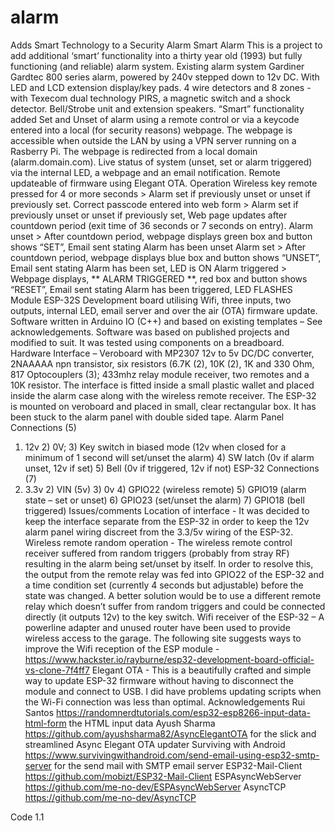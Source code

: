 # alarm
Adds Smart Technology to a Security Alarm
Smart Alarm 
This is a project to add additional ‘smart’ functionality into a thirty year old (1993) but fully functioning (and reliable) alarm system.
Existing alarm system
Gardiner Gardtec 800 series alarm, powered by 240v stepped down to 12v DC. With LED and LCD extension display/key pads.
4 wire detectors and 8 zones - with Texecom dual technology PIRS, a magnetic switch and a shock detector. Bell/Strobe unit and extension speakers.
“Smart” functionality added
Set and Unset of alarm using a remote control or via a keycode entered into a local (for security reasons) webpage. The webpage is accessible when outside the LAN by using a VPN server running on a Rasberry Pi. The webpage is redirected from a local domain (alarm.domain.com).
Live status of system (unset, set or alarm triggered) via the internal LED, a webpage and an email notification.
Remote updateable of firmware using Elegant OTA.
Operation
Wireless key remote pressed for 4 or more seconds > Alarm set if previously unset or unset if previously set.
Correct passcode entered into web form > Alarm set if previously unset or unset if previously set, Web page updates after countdown period (exit time of 36 seconds or 7 seconds on entry).
Alarm unset > After countdown period, webpage displays green box and button shows “SET”, Email sent stating Alarm has been unset
Alarm set > After countdown period, webpage displays blue box and button shows “UNSET”, Email sent stating Alarm has been set, LED is ON
Alarm triggered > Webpage displays, ** ALARM TRIGGERED **, red box and button shows “RESET”, Email sent stating Alarm has been triggered, LED FLASHES
Module
ESP-32S Development board utilising Wifi, three inputs, two outputs, internal LED, email server and over the air (OTA) firmware update. 
Software written in Arduino IO (C++) and based on existing templates – See acknowledgements. Software was based on published projects and modified to suit.  It was tested using components on a breadboard.
Hardware 
Interface – Veroboard with MP2307 12v to 5v DC/DC converter, 2NAAAAA npn transistor, six resistors (6.7K (2), 10K (2), 1K and 330 Ohm, 817 Optocouplers (3); 433mhz relay module receiver, two remotes and a 10K resistor.
The interface is fitted inside a small plastic wallet and placed inside the alarm case along with the wireless remote receiver. 
The ESP-32 is mounted on veroboard and placed in small, clear rectangular box. It has been stuck to the alarm panel with double sided tape. 
Alarm Panel Connections (5)
1) 12v 2) 0V; 3) Key switch in biased mode (12v when closed for a minimum of 1 second will set/unset the alarm) 4) SW latch (0v if alarm unset, 12v if set) 5) Bell (0v if triggered, 12v if not)
ESP-32 Connections (7)
1) 3.3v 2) VIN (5v) 3) 0v 4) GPIO22 (wireless remote) 5) GPIO19 (alarm state – set or unset) 6) GPIO23 (set/unset the alarm) 7) GPIO18 (bell triggered)
Issues/comments
Location of interface - It was decided to keep the interface separate from the ESP-32 in order to keep the 12v alarm panel wiring discreet from the 3.3/5v wiring of the ESP-32.
Wireless remote random operation - The wireless remote control receiver suffered from random triggers (probably from stray RF) resulting in the alarm being set/unset by itself. In order to resolve this, the output from the remote relay was fed into GPIO22 of the ESP-32 and a time condition set (currently 4 seconds but adjustable) before the state was changed. A better solution would be to use a different remote relay which doesn’t suffer from random triggers and could be connected directly (it outputs 12v) to the key switch.
Wifi receiver of the ESP-32 – A powerline adapter and unused router have been used to provide wireless access to the garage. The following site suggests ways to improve the Wifi reception of the ESP module - https://www.hackster.io/rayburne/esp32-development-board-official-vs-clone-7f4ff7
Elegant OTA  - This is a beautifully crafted and simple way to update ESP-32 firmware without having to disconnect the module and connect to USB. I did have problems updating scripts when the Wi-Fi connection was less than optimal.
Acknowledgements
Rui Santos https://randomnerdtutorials.com/esp32-esp8266-input-data-html-form the HTML input data
Ayush Sharma  https://github.com/ayushsharma82/AsyncElegantOTA for the slick and streamlined Async Elegant OTA updater
Surviving with Android https://www.survivingwithandroid.com/send-email-using-esp32-smtp-server  for the send mail with SMTP email server
ESP32-Mail-Client https://github.com/mobizt/ESP32-Mail-Client 
ESPAsyncWebServer https://github.com/me-no-dev/ESPAsyncWebServer 
AsyncTCP https://github.com/me-no-dev/AsyncTCP       

Code 1.1
